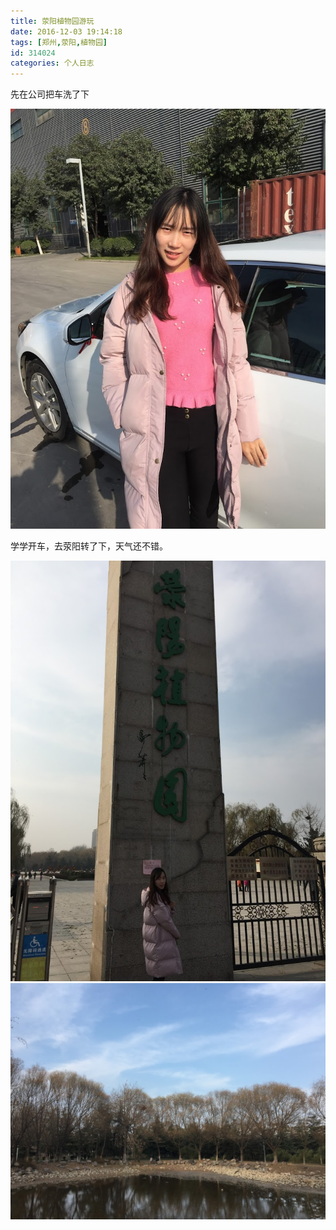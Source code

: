 ```yaml
---
title: 荥阳植物园游玩
date: 2016-12-03 19:14:18
tags: [郑州,荥阳,植物园]
id: 314024
categories: 个人日志
---
```


先在公司把车洗了下

![](/wp-content/uploads/2016/12/new-car.jpg)

学学开车，去荥阳转了下，天气还不错。

![](/wp-content/uploads/2016/12/xingyang_1.jpg)
![](/wp-content/uploads/2016/12/xingyang_2.jpg)

